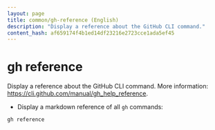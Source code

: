 ```yaml
---
layout: page
title: common/gh-reference (English)
description: "Display a reference about the GitHub CLI command."
content_hash: af659174f4b1ed14df23216e2723cce1ada5ef45
---
```

# gh reference

Display a reference about the GitHub CLI command.
More information: <https://cli.github.com/manual/gh_help_reference>.

- Display a markdown reference of all `gh` commands:

`gh reference`
